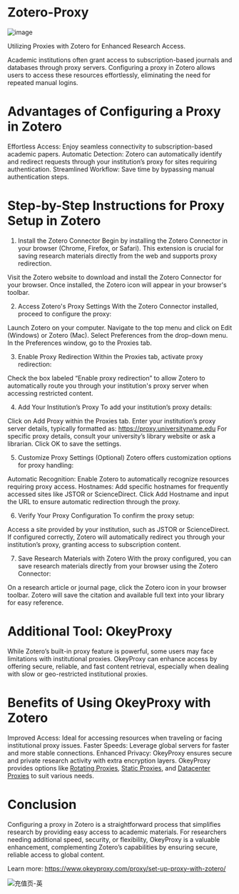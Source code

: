 # Zotero-Proxy
![image](https://github.com/user-attachments/assets/757bab1b-1180-4857-b0f2-be4573d67f54)

Utilizing Proxies with Zotero for Enhanced Research Access.

Academic institutions often grant access to subscription-based journals and databases through proxy servers. Configuring a proxy in Zotero allows users to access these resources effortlessly, eliminating the need for repeated manual logins.

# Advantages of Configuring a Proxy in Zotero
Effortless Access: Enjoy seamless connectivity to subscription-based academic papers.
Automatic Detection: Zotero can automatically identify and redirect requests through your institution’s proxy for sites requiring authentication.
Streamlined Workflow: Save time by bypassing manual authentication steps.

# Step-by-Step Instructions for Proxy Setup in Zotero
1. Install the Zotero Connector
Begin by installing the Zotero Connector in your browser (Chrome, Firefox, or Safari). This extension is crucial for saving research materials directly from the web and supports proxy redirection.

Visit the Zotero website to download and install the Zotero Connector for your browser.
Once installed, the Zotero icon will appear in your browser's toolbar.

2. Access Zotero's Proxy Settings
With the Zotero Connector installed, proceed to configure the proxy:

Launch Zotero on your computer.
Navigate to the top menu and click on Edit (Windows) or Zotero (Mac).
Select Preferences from the drop-down menu.
In the Preferences window, go to the Proxies tab.

3. Enable Proxy Redirection
Within the Proxies tab, activate proxy redirection:

Check the box labeled “Enable proxy redirection” to allow Zotero to automatically route you through your institution's proxy server when accessing restricted content.

4. Add Your Institution’s Proxy
To add your institution’s proxy details:

Click on Add Proxy within the Proxies tab.
Enter your institution’s proxy server details, typically formatted as:
https://proxy.universityname.edu
For specific proxy details, consult your university’s library website or ask a librarian.
Click OK to save the settings.

5. Customize Proxy Settings (Optional)
Zotero offers customization options for proxy handling:

Automatic Recognition: Enable Zotero to automatically recognize resources requiring proxy access.
Hostnames: Add specific hostnames for frequently accessed sites like JSTOR or ScienceDirect. Click Add Hostname and input the URL to ensure automatic redirection through the proxy.

6. Verify Your Proxy Configuration
To confirm the proxy setup:

Access a site provided by your institution, such as JSTOR or ScienceDirect.
If configured correctly, Zotero will automatically redirect you through your institution’s proxy, granting access to subscription content.

7. Save Research Materials with Zotero
With the proxy configured, you can save research materials directly from your browser using the Zotero Connector:

On a research article or journal page, click the Zotero icon in your browser toolbar.
Zotero will save the citation and available full text into your library for easy reference.

# Additional Tool: OkeyProxy
While Zotero’s built-in proxy feature is powerful, some users may face limitations with institutional proxies. OkeyProxy can enhance access by offering secure, reliable, and fast content retrieval, especially when dealing with slow or geo-restricted institutional proxies.

# Benefits of Using OkeyProxy with Zotero
Improved Access: Ideal for accessing resources when traveling or facing institutional proxy issues.
Faster Speeds: Leverage global servers for faster and more stable connections.
Enhanced Privacy: OkeyProxy ensures secure and private research activity with extra encryption layers.
OkeyProxy provides options like [Rotating Proxies](https://www.okeyproxy.com/en/residential-proxies), [Static Proxies](https://www.okeyproxy.com/en/static-residential-proxies), and [Datacenter Proxies](https://www.okeyproxy.com/en/datacenter-proxies) to suit various needs.

# Conclusion
Configuring a proxy in Zotero is a straightforward process that simplifies research by providing easy access to academic materials. For researchers needing additional speed, security, or flexibility, OkeyProxy is a valuable enhancement, complementing Zotero’s capabilities by ensuring secure, reliable access to global content.

Learn more: https://www.okeyproxy.com/proxy/set-up-proxy-with-zotero/

![充值页-英](https://github.com/user-attachments/assets/03491065-35de-4399-ac5a-509007d93452)
